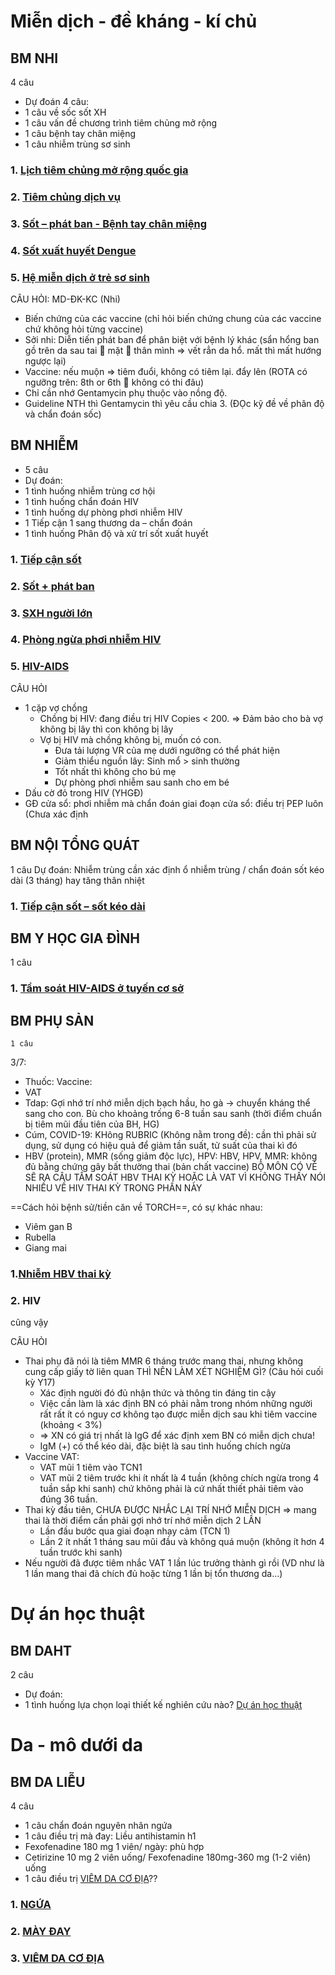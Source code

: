 # Miễn dịch - đề kháng - kí chủ
## BM NHI
4 câu
- Dự đoán 4 câu:
- 1 câu về sốc sốt XH 
- 1 câu vấn đề chương trình tiêm chủng mở rộng
- 1 câu bệnh tay chân miệng
- 1 câu nhiễm trùng sơ sinh

### 1. [Lịch tiêm chủng mở rộng quốc gia](./UMP/BM%20NHI/BM%20NHI%20-%20Tot%20nghiep/MD-DK-KC/L%E1%BB%8Bch%20ti%C3%AAm%20ch%E1%BB%A7ng%20m%E1%BB%9F%20r%E1%BB%99ng%20qu%E1%BB%91c%20gia.md)
### 2. [Tiêm chủng dịch vụ](./UMP/BM%20NHI/BM%20NHI%20-%20Tot%20nghiep/MD-DK-KC/Ti%C3%AAm%20ch%E1%BB%A7ng%20d%E1%BB%8Bch%20v%E1%BB%A5.md)
### 3. [Sốt – phát ban - Bệnh tay chân miệng](./UMP/BM%20NHI/BM%20NHI%20-%20Tot%20nghiep/MD-DK-KC/S%E1%BB%91t%20%E2%80%93%20ph%C3%A1t%20ban%20-%20B%E1%BB%87nh%20tay%20ch%C3%A2n%20mi%E1%BB%87ng.md)
### 4. [Sốt xuất huyết Dengue](./UMP/BM%20NHI/BM%20NHI%20-%20Tot%20nghiep/MD-DK-KC/S%E1%BB%91t%20xu%E1%BA%A5t%20huy%E1%BA%BFt%20Dengue.md)
### 5. [Hệ miễn dịch ở trẻ sơ sinh](./UMP/BM%20NHI/BM%20NHI%20-%20Tot%20nghiep/MD-DK-KC/H%E1%BB%87%20mi%E1%BB%85n%20d%E1%BB%8Bch%20%E1%BB%9F%20tr%E1%BA%BB%20s%C6%A1%20sinh.md)

CÂU HỎI: MD-ĐK-KC (Nhi)
- Biến chứng của các vaccine (chỉ hỏi biến chứng chung của các vaccine chứ không hỏi từng vaccine)
- Sởi nhi: Diễn tiến phát ban để phân biệt với bệnh lý khác (sẩn hổng ban gồ trên da sau tai  mặt  thân mình => vết rẳn da hổ. mất thì mất hướng ngược lại)
- Vaccine: nếu muộn => tiêm đuổi, không có tiêm lại. đẩy lên (ROTA có ngưỡng trên: 8th or 6th  không có thi đâu)
- Chỉ cần nhớ Gentamycin phụ thuộc vào nồng độ.
- Guideline NTH thì Gentamycin thì yêu cầu chia 3.
(ĐỌc kỹ đề về phân độ và chẩn đoán sốc)

## BM NHIỄM
- 5 câu
- Dự đoán:
- 1 tình huống nhiễm trùng cơ hội
- 1 tình huống chẩn đoán HIV
- 1 tình huống dự phòng phơi nhiễm HIV
- 1 Tiếp cận 1 sang thương da – chẩn đoán
- 1 tình huống Phân độ và xử trí sốt xuất huyết
### 1. [Tiếp cận sốt](./UMP/BM%20NHI%E1%BB%84M/Ti%E1%BA%BFp%20c%E1%BA%ADn%20s%E1%BB%91t.md)
### 2. [Sốt + phát ban](./UMP/BM%20NHI%E1%BB%84M/S%E1%BB%91t%20+%20ph%C3%A1t%20ban.md)
### 3. [SXH người lớn](./UMP/BM%20NHI%E1%BB%84M/SXH%20ng%C6%B0%E1%BB%9Di%20l%E1%BB%9Bn.md)
### 4. [Phòng ngừa phơi nhiễm HIV](./UMP/BM%20NHI%E1%BB%84M/Ph%C3%B2ng%20ng%E1%BB%ABa%20ph%C6%A1i%20nhi%E1%BB%85m%20HIV.md) 
### 5. [HIV-AIDS](./UMP/BM%20NHI%E1%BB%84M/HIV-AIDS.md) 

CÂU HỎI
- 1 cặp vợ chồng
	- Chồng bị HIV: đang điều trị HIV Copies < 200. => Đảm bảo cho bà vợ không bị lây thì con không bị lây
	- Vợ bị HIV mà chồng không bị, muốn có con.
		- Đưa tải lượng VR của mẹ dưới ngưỡng có thể phát hiện
		- Giảm thiểu nguồn lây: Sinh mổ > sinh thường
		- Tốt nhất thì không cho bú mẹ
		- Dự phòng phơi nhiễm sau sanh cho em bé
- Dấu cờ đỏ trong HIV (YHGĐ)
- GĐ cửa sổ: phơi nhiễm mà chẩn đoán giai đoạn cửa sổ: điều trị PEP luôn (Chưa xác định

## BM NỘI TỔNG QUÁT
1 câu
Dự đoán: Nhiễm trùng cần xác định ổ nhiễm trùng / chẩn đoán sốt kéo dài (3 tháng) hay tăng thân nhiệt
### 1. [Tiếp cận sốt – sốt kéo dài](./UMP/BM%20N%E1%BB%98I/Ti%E1%BA%BFp%20c%E1%BA%ADn%20s%E1%BB%91t%20%E2%80%93%20s%E1%BB%91t%20k%C3%A9o%20d%C3%A0i.md)

## BM Y HỌC GIA ĐÌNH
1 câu
### 1. [Tầm soát HIV-AIDS ở tuyến cơ sở](./UMP/BM%20YHG%C4%90/Tot%20nghiep/T%E1%BA%A7m%20so%C3%A1t%20HIV-AIDS%20%E1%BB%9F%20tuy%E1%BA%BFn%20c%C6%A1%20s%E1%BB%9F.md)

## BM PHỤ SẢN
`1 câu`

3/7:
- Thuốc: 
Vaccine: 
- VAT 
- Tdap: Gợi nhớ trí nhớ miễn dịch bạch hầu, ho gà → chuyển kháng thể sang cho con. Bù cho khoảng trống 6-8 tuần sau sanh (thời điểm chuẩn bị tiêm mũi đầu tiên của BH, HG)
- Cúm, COVID-19: KHông RUBRIC (Không nằm trong đề): cần thì phải sử dụng, sử dụng có hiệu quả để giảm tần suất, tử suất của thai kì đó
- HBV (protein), MMR (sống giảm độc lực), HPV: HBV, HPV, MMR: không đủ bằng chứng gây bất thường thai (bản chất vaccine)
BỘ MÔN CÓ VẺ SẼ RA CÂU TẦM SOÁT HBV THAI KỲ HOẶC LÀ VAT VÌ KHÔNG THẤY NÓI NHIỀU VỀ HIV THAI KỲ TRONG PHẦN NÀY


==Cách hỏi bệnh sử/tiền căn về TORCH==, có sự khác nhau:
- Viêm gan B
- Rubella
- Giang mai


### 1.[Nhiễm HBV thai kỳ](./UMP/BM%20S%E1%BA%A2N%20-%20PH%E1%BB%A4/Nhi%E1%BB%85m%20HBV%20thai%20k%E1%BB%B3.md)
### 2. HIV
cũng vậy

CÂU HỎI
- Thai phụ đã nói là tiêm MMR 6 tháng trước mang thai, nhưng không cung cấp giấy tờ liên quan THÌ NÊN LÀM XÉT NGHIỆM GÌ? (Câu hỏi cuối kỳ Y17)
	- Xác định người đó đủ nhận thức và thông tin đáng tin cậy
	- Việc cần làm là xác định BN có phải nằm trong nhóm những người rất rất ít có nguy cơ không tạo được miễn dịch sau khi tiêm vaccine (khoảng < 3%)
	- => XN có giá trị nhất là IgG để xác định xem BN có miễn dịch chưa!
	- IgM (+) có thể kéo dài, đặc biệt là sau tình huống chích ngừa
- Vaccine VAT:
	- VAT mũi 1 tiêm vào TCN1
	- VAT mũi 2 tiêm trước khi ít nhất là 4 tuần (không chích ngừa trong 4 tuần sắp khi sanh) chứ không phải là cứ nhất thiết phải tiêm vào đúng 36 tuần.
- Thai kỳ đầu tiên, CHƯA ĐƯỢC NHẮC LẠI TRÍ NHỚ MIỄN DỊCH => mang thai là thời điểm cần phải gợi nhớ trí nhớ miễn dịch 2 LẦN
	- Lần đầu bước qua giai đoạn nhạy cảm (TCN 1)
	- Lần 2 ít nhất 1 tháng sau mũi đầu và không quá muộn (không ít hơn 4 tuần trước khi sanh)
- Nếu người đã được tiêm nhắc VAT 1 lần lúc trưởng thành gì rồi (VD như là 1 lần mang thai đã chích đủ hoặc từng 1 lần bị tổn thương da…)


# Dự án học thuật
## BM DAHT
2 câu
- Dự đoán:
- 1 tình huống lựa chọn loại thiết kế nghiên cứu nào?
[Dự án học thuật](./UMP/BM%20DAHT/D%E1%BB%B1%20%C3%A1n%20h%E1%BB%8Dc%20thu%E1%BA%ADt.md)

# Da - mô dưới da
## BM DA LIỄU
4 câu
- 1 câu chẩn đoán nguyên nhân ngứa
- 1 câu điều trị mà đay: Liều antihistamin h1
- Fexofenadine 180 mg 1 viên/ ngày: phù hợp
- Cetirizine 10 mg 2 viên uống/ Fexofenadine 180mg-360 mg (1-2 viên) uống
- 1 câu điều trị [VIÊM DA CƠ ĐỊA](./UMP/BM%20DA%20LI%E1%BB%84U/VI%C3%8AM%20DA%20C%C6%A0%20%C4%90%E1%BB%8AA.md)??

### 1. [NGỨA](./UMP/BM%20DA%20LI%E1%BB%84U/NG%E1%BB%A8A.md)
### 2. [MÀY ĐAY](./UMP/BM%20DA%20LI%E1%BB%84U/M%C3%80Y%20%C4%90AY.md)
### 3. [VIÊM DA CƠ ĐỊA](./UMP/BM%20DA%20LI%E1%BB%84U/VI%C3%8AM%20DA%20C%C6%A0%20%C4%90%E1%BB%8AA.md)
